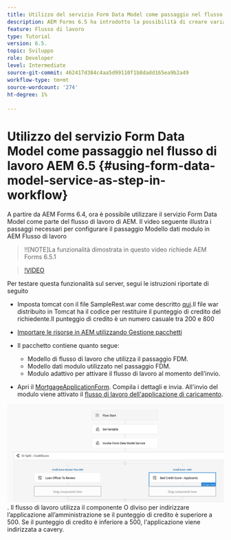 ```yaml
---
title: Utilizzo del servizio Form Data Model come passaggio nel flusso di lavoro AEM 6.5
description: AEM Forms 6.5 ha introdotto la possibilità di creare variabili nel flusso di lavoro AEM. Con questa nuova funzionalità che utilizza il "Invoke Form Data Model Service" in AEM Workflow è diventato molto semplice. Il video seguente illustra i passaggi necessari per l’utilizzo di Invoke Form Data Model Service in AEM flusso di lavoro.
feature: Flusso di lavoro
type: Tutorial
version: 6.5.
topic: Sviluppo
role: Developer
level: Intermediate
source-git-commit: 462417d384c4aa5d99110f1b8dadd165ea9b2a49
workflow-type: tm+mt
source-wordcount: '274'
ht-degree: 1%

---
```



# Utilizzo del servizio Form Data Model come passaggio nel flusso di lavoro AEM 6.5 {#using-form-data-model-service-as-step-in-workflow}

A partire da AEM Forms 6.4, ora è possibile utilizzare il servizio Form Data Model come parte del flusso di lavoro di AEM. Il video seguente illustra i passaggi necessari per configurare il passaggio Modello dati modulo in AEM Flusso di lavoro

>!![NOTE]La funzionalità dimostrata in questo video richiede AEM Forms 6.5.1


>[!VIDEO](https://video.tv.adobe.com/v/28145?quality=9&learn=on)

Per testare questa funzionalità sul server, segui le istruzioni riportate di seguito

* Imposta tomcat con il file SampleRest.war come descritto [qui](https://helpx.adobe.com/experience-manager/kt/forms/using/preparing-datasource-for-form-data-model-tutorial-use.html).Il file war distribuito in Tomcat ha il codice per restituire il punteggio di credito del richiedente.Il punteggio di credito è un numero casuale tra 200 e 800

* [ Importare le risorse in AEM utilizzando Gestione pacchetti](assets/aem65-loanapplication.zip)
* Il pacchetto contiene quanto segue:

   * Modello di flusso di lavoro che utilizza il passaggio FDM.
   * Modello dati modulo utilizzato nel passaggio FDM.
   * Modulo adattivo per attivare il flusso di lavoro al momento dell’invio.
* Apri il [MortgageApplicationForm](http://localhost:4502/content/dam/formsanddocuments/loanapplication/jcr:content?wcmmode=disabled). Compila i dettagli e invia. All&#39;invio del modulo viene attivato il [flusso di lavoro dell&#39;applicazione di caricamento](http://http://localhost:4502/editor.html/conf/global/settings/workflow/models/LoanApplication2.html).

![ workflow ](assets/invokefdm651.PNG).
Il flusso di lavoro utilizza il componente O diviso per indirizzare l’applicazione all’amministrazione se il punteggio di credito è superiore a 500. Se il punteggio di credito è inferiore a 500, l&#39;applicazione viene indirizzata a cavery.
